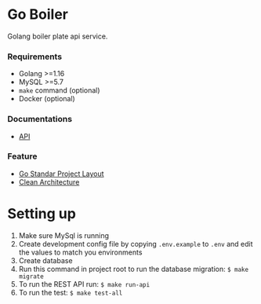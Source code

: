 # Go Boiler

Golang boiler plate api service.

### Requirements

* Golang >=1.16
* MySQL >=5.7
* `make` command (optional)
* Docker (optional)

### Documentations

* [API](docs/api.md)

### Feature
* [Go Standar Project Layout](https://github.com/golang-standards/project-layout)
* [Clean Architecture](https://blog.cleancoder.com/uncle-bob/2012/08/13/the-clean-architecture.html)

# Setting up 

1. Make sure MySql is running
2. Create development config file by copying `.env.example` to `.env` and edit the values to match you environments
3. Create database
4. Run this command in project root to run the database migration: `$ make migrate`
5. To run the REST API run: `$ make run-api`
6. To run the test: `$ make test-all`
